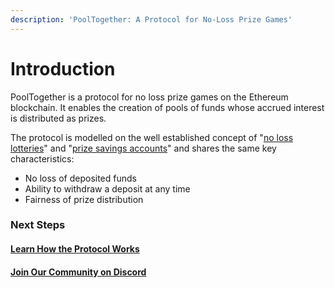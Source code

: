 ```yaml
---
description: 'PoolTogether: A Protocol for No-Loss Prize Games'
---
```


# Introduction

PoolTogether is a protocol for no loss prize games on the Ethereum blockchain. It enables the creation of pools of funds whose accrued interest is distributed as prizes.

The protocol is modelled on the well established concept of "[no loss lotteries](http://beniverson.org/papers/MaMa.pdf)" and "[prize savings accounts](https://en.wikipedia.org/wiki/Prize-linked_savings_account)" and shares the same key characteristics:

* No loss of deposited funds 
* Ability to withdraw a deposit at any time 
* Fairness of prize distribution

### Next Steps

#### [Learn How the Protocol Works](protocol/overview.md)

#### [Join Our Community on Discord](https://discord.gg/5sjnHd)






